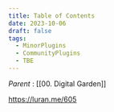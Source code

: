 ```yaml
---
title: Table of Contents
date: 2023-10-06
draft: false
tags:
  - MinorPlugins
  - CommunityPlugins
  - TBE
---
```

*Parent* : [[00. Digital Garden]]

https://luran.me/605

